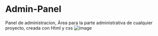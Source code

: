 # Admin-Panel
Panel de administracion, 
Área para la parte administrativa de cualquier proyecto, creada con Html y css
![image](https://user-images.githubusercontent.com/35345400/96511045-15df2400-1224-11eb-879f-5181c86e2d24.png)

